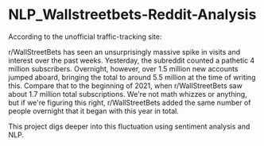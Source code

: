 # NLP_Wallstreetbets-Reddit-Analysis

According to the unofficial traffic-tracking site:

r/WallStreetBets has seen an unsurprisingly massive spike in visits and interest over the past weeks. Yesterday, the subreddit counted a pathetic 4 million subscribers. Overnight, however, over 1.5 million new accounts jumped aboard, bringing the total to around 5.5 million at the time of writing this. Compare that to the beginning of 2021, when r/WallStreetBets saw about 1.7 million total subscriptions. We're not math whizzes or anything, but if we're figuring this right, r/WallStreetBets added the same number of people overnight that it began with this year in total.

This project digs deeper into this fluctuation using sentiment analysis and NLP.
